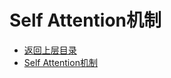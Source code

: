 # Self Attention机制

* [返回上层目录](../natural-language-processing.md)
* [Self Attention机制](self-attention/self-attention.md)

